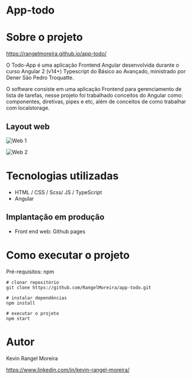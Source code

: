 # App-todo


# Sobre o projeto

https://rangelmoreira.github.io/app-todo/

O Todo-App é uma aplicação Frontend Angular desenvolvida durante o curso Angular 2 (v14+) Typescript do Básico ao Avançado, ministrado por Dener São Pedro Troquatte.

O software consiste em uma aplicação Frontend para gerenciamento de lista de tarefas, nesse projeto foi trabalhado conceitos do Angular como: componentes, diretivas, pipes e etc, além de conceitos de como trabalhar com localstorage.

## Layout web

![Web 1](https://raw.githubusercontent.com/RangelMoreira/app-todo/main/assets/tela1.png)

![Web 2](https://raw.githubusercontent.com/RangelMoreira/app-todo/main/assets/tela-com-tarefas.png)

# Tecnologias utilizadas

- HTML / CSS / Scss/ JS / TypeScript
- Angular

## Implantação em produção

- Front end web: Github pages

# Como executar o projeto

Pré-requisitos: npm

```
# clonar repositório
git clone https://github.com/RangelMoreira/app-todo.git

# instalar dependências
npm install

# executar o projeto
npm start
```

# Autor

Kevin Rangel Moreira

https://www.linkedin.com/in/kevin-rangel-moreira/
